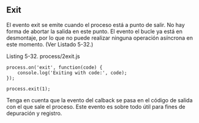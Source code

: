 ## Exit

El evento exit se emite cuando el proceso está a punto de salir. 
No hay forma de abortar la salida en este punto. El evento
el bucle ya está en desmontaje, por lo que no puede realizar 
ninguna operación asíncrona en este momento. (Ver Listado 5-32.)

Listing 5-32. process/2exit.js

```
process.on('exit', function(code) {
    console.log('Exiting with code:', code);
});

process.exit(1);
```

Tenga en cuenta que la evento del calback se pasa en el código de salida con el que sale el proceso. 
Este evento es sobre todo útil
para fines de depuración y registro.